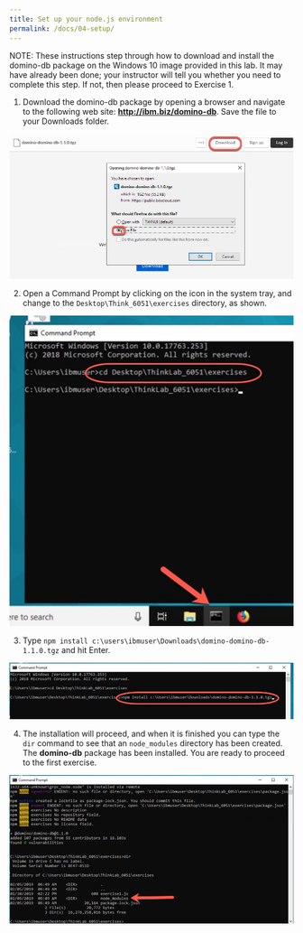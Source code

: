 ```yaml
---
title: Set up your node.js environment
permalink: /docs/04-setup/
---
```


NOTE: These instructions step through how to download and install the domino-db package on the Windows 10 image provided in this lab. It may have already been done; your instructor will tell you whether you need to complete this step.  If not, then please proceed to Exercise 1.

1. Download the domino-db package by opening a browser and navigate to the following web site: **http://ibm.biz/domino-db**.  Save the file to your Downloads folder.

![](../images/lab-content/save-domino-db.jpg)

2. Open a Command Prompt by clicking on the icon in the system tray, and change to the `Desktop\Think_6051\exercises` directory, as shown.

![](../images/lab-content/change-directory.jpg)

3. Type `npm install c:\users\ibmuser\Downloads\domino-domino-db-1.1.0.tgz` and hit Enter.

![](../images/lab-content/npm-install.jpg)

4. The installation will proceed, and when it is finished you can type the `dir` command to see that an `node_modules` directory has been created.  The **domino-db** package has been installed.  You are ready to proceed to the first exercise.

![](../images/lab-content/post-npm-command.jpg)
